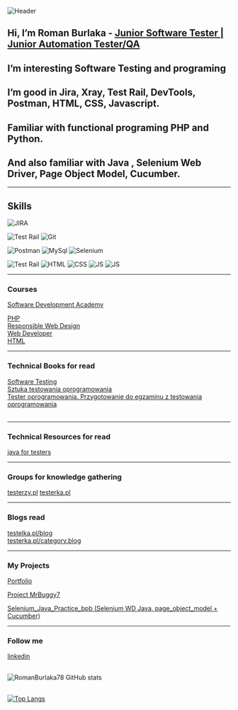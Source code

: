 ![Header](https://github.com/RomanBurlaka78/RomanBurlaka78/blob/main/assets/name%26surname.png)

## Hi, I’m Roman Burlaka - [Junior Software Tester | Junior Automation Tester/QA](lhttps://www.linkedin.com/in/roman-burlaka-b6180861/)

## I’m interesting Software Testing and programing

## I’m good in Jira, Xray, Test Rail, DevTools, Postman, HTML, CSS, Javascript.
## Familiar with functional programing PHP and Python.

## And  also familiar with  Java , Selenium Web Driver, Page Object Model, Cucumber.

***

## Skills
![JIRA](https://img.shields.io/badge/-JIRA-0e098c?style=for-the-badge&logo=Jira)

![Test Rail](https://img.shields.io/badge/-TestRail-358c09?style=for-the-badge&logo=TestRail)
![Git](https://img.shields.io/badge/-Git/GitHub-000?style=for-the-badge&logo=GitHub)

![Postman](https://img.shields.io/badge/-Postman-8c4809?style=for-the-badge&logo=PostMan)
![MySql](https://img.shields.io/badge/-MySql-0e019f?style=for-the-badge&logo=MySql)
![Selenium](https://img.shields.io/badge/-Java(Selenium)-fff?style=for-the-badge&logo=Selenium)

![Test Rail](https://img.shields.io/badge/-Cucumber-358c09?style=for-the-badge&logo=Cucumber)
![HTML](https://img.shields.io/badge/-HTML-D0D0D0?style=for-the-badge&logo=HTML5)
![CSS](https://img.shields.io/badge/-SCC-2FA5D9?style=for-the-badge&logo=CSS3)
![JS](https://img.shields.io/badge/-JavaScript-000?style=for-the-badge&logo=JavaScript)
![JS](https://img.shields.io/badge/-PHP-000?style=for-the-badge&logo=PHP)

***



### Courses 
[Software Development Academy](https://app.diplomasafe.com/pl-PL/diploma/d67d2f7efff9bc2429216d1057a3a2160a9075eb7)

[PHP](https://www.sololearn.com/certificates/CT-QC1L6HOI)<br>
[Responsible Web Design](https://www.sololearn.com/certificates/CT-99L5UFV6)<br>
[Web Developer](https://www.sololearn.com/certificates/CT-U00RKGWP)<br>
[HTML](https://www.sololearn.com/certificates/CC-WS2VMBCD)
***


### Technical Books for  read

[Software Testing](https://pwicherski.gitbook.io/testowanie-oprogramowania/)<br>
[Sztuka testowania oprogramowania](https://helion.pl/ksiazki/sztuka-testowania-oprogramowania-glenford-j-myers-corey-sandler-tom-badgett-tod,artteo.htm?_ga=NC.9767046283-1587824464&abpar1=desktop&abpar2=170674.1746781.&abpcid=41&abpid=11&bb_coid=3068713&bb_id=3#format/d)<br>
[Tester oprogramowania. Przygotowanie do egzaminu z testowania oprogramowania](https://ksiegarnia.pwn.pl/Tester-oprogramowania-Przygotowanie-do-egzaminu-z-testowania-oprogramowania,84913544,p.html?abpid=11&abpcid=132&bb_id=3&bb_coid=5264186&abpar1=desktop&abpar2=275403.1746781.&p_action=3206410001&utm_source=a4b&utm_medium=referral&utm_campaign=lc-buybox-wszystkie&_ga=NC.2843809135-1587824507)<br><br>

***
 ### Technical Resources for  read
[java for testers](https://testelka.pl/kurs/java-dla-testerow/)
***

### Groups for knowledge gathering
[testerzy.pl](https://testerzy.pl/baza-wiedzy)
[testerka.pl](https://testerka.pl/)

***

### Blogs read
[testelka.pl/blog](https://testelka.pl/blog/)<br>
[testerka.pl/category.blog](https://testerka.pl/category/blog/)
***

### My Projects
[Portfolio](https://romanburlaka78.github.io/Portfolio-final/index.html)

[Project MrBuggy7](https://github.com/RomanBurlaka78/SDA_Project_final)

[Selenium_Java_Practice_bpb (Selenium WD Java, page_object_model + Cucumber)](https://github.com/RomanBurlaka78/Selenium_Java_Practice_bpb)
***
### Follow me
[linkedin](https://www.linkedin.com/in/roman-burlaka-b6180861)<br>
<br>

![RomanBurlaka78 GitHub stats](https://github-readme-stats.vercel.app/api?username=RomanBurlaka78&show_icons=true&theme=radical)<br><br>

[![Top Langs](https://github-readme-stats.vercel.app/api/top-langs/?username=RomanBurlaka78&hide=javascript,html)](https://github.com/anuraghazra/github-readme-stats)
